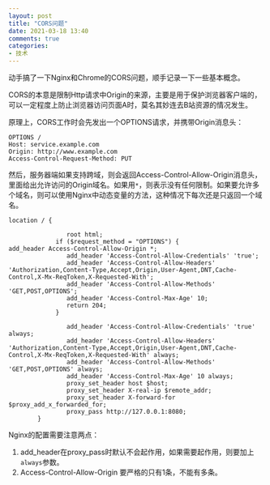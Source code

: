 ```yaml
---
layout: post
title: "CORS问题"
date: 2021-03-18 13:40
comments: true
categories: 
- 技术
---
```


动手搞了一下Nginx和Chrome的CORS问题，顺手记录一下一些基本概念。

CORS的本意是限制Http请求中Origin的来源，主要是用于保护浏览器客户端的，可以一定程度上防止浏览器访问页面A时，莫名其妙连去B站资源的情况发生。

原理上，CORS工作时会先发出一个OPTIONS请求，并携带Origin消息头：

```
OPTIONS /
Host: service.example.com
Origin: http://www.example.com
Access-Control-Request-Method: PUT
```

然后，服务器端如果支持跨域，则会返回Access-Control-Allow-Origin消息头，里面给出允许访问的Origin域名。如果用`*`，则表示没有任何限制。如果要允许多个域名，则可以使用Nginx中动态变量的方法，这种情况下每次还是只返回一个域名。

```
location / {

                root html;
             if ($request_method = "OPTIONS") {
add_header Access-Control-Allow-Origin *;
                add_header 'Access-Control-Allow-Credentials' 'true';
                add_header 'Access-Control-Allow-Headers' 'Authorization,Content-Type,Accept,Origin,User-Agent,DNT,Cache-Control,X-Mx-ReqToken,X-Requested-With';
                add_header 'Access-Control-Allow-Methods' 'GET,POST,OPTIONS';
                add_header 'Access-Control-Max-Age' 10;
                return 204;
             }

                add_header 'Access-Control-Allow-Credentials' 'true' always;
                add_header 'Access-Control-Allow-Headers' 'Authorization,Content-Type,Accept,Origin,User-Agent,DNT,Cache-Control,X-Mx-ReqToken,X-Requested-With' always;
                add_header 'Access-Control-Allow-Methods' 'GET,POST,OPTIONS' always;
                add_header 'Access-Control-Max-Age' 10 always;
                proxy_set_header host $host;
                proxy_set_header X-real-ip $remote_addr;
                proxy_set_header X-forward-for $proxy_add_x_forwarded_for;
                proxy_pass http://127.0.0.1:8080;
        }
```

Nginx的配置需要注意两点：

1. add_header在proxy_pass时默认不会起作用，如果需要起作用，则要加上`always`参数。  
2. Access-Control-Allow-Origin 要严格的只有1条，不能有多条。